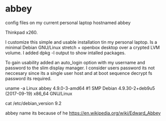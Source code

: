 # abbey
config files on my current personal laptop hostnamed abbey

Thinkpad x260.

I customize this simple and usable installation tin my personal laptop. Is a minimal Debian GNU/Linux stretch + openbox desktop over a crypted LVM volume. I added dpkg -l output to show intalled packages.

To gain usability added an auto_login option with my username and password to the slim display manager. I consider users password its not neccesary since its a single user host and at boot sequence decrypt fs password its required.

uname -a
Linux abbey 4.9.0-3-amd64 #1 SMP Debian 4.9.30-2+deb9u5 (2017-09-19) x86_64 GNU/Linux

cat /etc/debian_version 
9.2

abbey name its because of he https://en.wikipedia.org/wiki/Edward_Abbey
